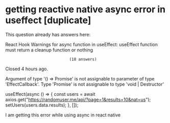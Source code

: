 
# getting reactive native async error in useffect [duplicate]







This question already has answers here:
                        
                    



React Hook Warnings for async function in useEffect: useEffect function must return a cleanup function or nothing

                                (18 answers)
                            

Closed 4 hours ago.



Argument of type '() => Promise<void>' is not assignable to parameter of type 'EffectCallback'.
  Type 'Promise<void>' is not assignable to type 'void | Destructor'

  useEffect(async () => {
    const users = await axios.get("https://randomuser.me/api/?page=1&results=10&nat=us");
    setUsers(users.data.results);
  }, []);

I am getting this error while using async in react native

        